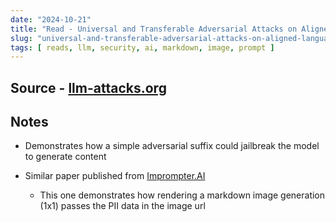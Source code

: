 ```yaml
---
date: "2024-10-21"
title: "Read - Universal and Transferable Adversarial Attacks on Aligned Language Models"
slug: "universal-and-transferable-adversarial-attacks-on-aligned-language-models"
tags: [ reads, llm, security, ai, markdown, image, prompt ]
---
```




## Source - [llm-attacks.org][1]

## Notes
* Demonstrates how a simple adversarial suffix could jailbreak the model to generate content
* Similar paper published from [Imprompter.AI][2]
  * This one demonstrates how rendering a markdown image generation (1x1) passes the PII data in the image url



  [1]: https://llm-attacks.org/index.html
  [2]: https://imprompter.ai/
